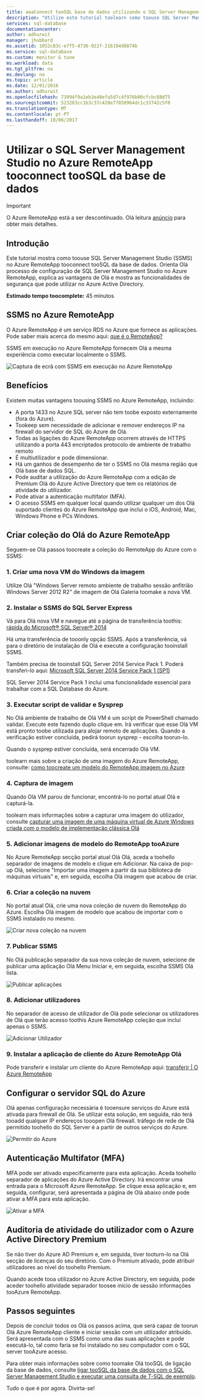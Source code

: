 ```yaml
---
title: aaaConnect tooSQL base de dados utilizando o SQL Server Management Studio no Azure RemoteApp | Microsoft Docs
description: "Utilize este tutorial toolearn como toouse SQL Server Management Studio no Azure RemoteApp para segurança e desempenho ao ligar tooSQL da base de dados"
services: sql-database
documentationcenter: 
author: adhurwit
manager: jhubbard
ms.assetid: 1052c83c-e7f5-4736-922f-216194d8874b
ms.service: sql-database
ms.custom: monitor & tune
ms.workload: data
ms.tgt_pltfrm: na
ms.devlang: na
ms.topic: article
ms.date: 12/01/2016
ms.author: adhurwit
ms.openlocfilehash: 73994f9a1eb3e48efa5d7c4f976b00cfcbc88d75
ms.sourcegitcommit: 523283cc1b3c37c428e77850964dc1c33742c5f0
ms.translationtype: MT
ms.contentlocale: pt-PT
ms.lasthandoff: 10/06/2017
---
```

# <a name="use-sql-server-management-studio-in-azure-remoteapp-tooconnect-toosql-database"></a>Utilizar o SQL Server Management Studio no Azure RemoteApp tooconnect tooSQL da base de dados

> [!IMPORTANT]
> O Azure RemoteApp está a ser descontinuado. Olá leitura [anúncio](https://go.microsoft.com/fwlink/?linkid=821148) para obter mais detalhes.
>

## <a name="introduction"></a>Introdução
Este tutorial mostra como toouse SQL Server Management Studio (SSMS) no Azure RemoteApp tooconnect tooSQL da base de dados. Orienta Olá processo de configuração de SQL Server Management Studio no Azure RemoteApp, explica as vantagens de Olá e mostra as funcionalidades de segurança que pode utilizar no Azure Active Directory.

**Estimado tempo toocomplete:** 45 minutos

## <a name="ssms-in-azure-remoteapp"></a>SSMS no Azure RemoteApp
O Azure RemoteApp é um serviço RDS no Azure que fornece as aplicações. Pode saber mais acerca do mesmo aqui: [que é o RemoteApp?](../remoteapp/remoteapp-whatis.md)

SSMS em execução no Azure RemoteApp fornecem Olá a mesma experiência como executar localmente o SSMS.

![Captura de ecrã com SSMS em execução no Azure RemoteApp][1]

## <a name="benefits"></a>Benefícios
Existem muitas vantagens toousing SSMS no Azure RemoteApp, incluindo:

* A porta 1433 no Azure SQL server não tem toobe exposto externamente (fora do Azure).
* Tookeep sem necessidade de adicionar e remover endereços IP na firewall do servidor de SQL do Azure de Olá.
* Todas as ligações do Azure RemoteApp ocorrem através de HTTPS utilizando a porta 443 encriptados protocolo de ambiente de trabalho remoto
* É multiutilizador e pode dimensionar.
* Há um ganhos de desempenho de ter o SSMS no Olá mesma região que Olá base de dados SQL.
* Pode auditar a utilização do Azure RemoteApp com a edição de Premium Olá do Azure Active Directory que tem os relatórios de atividade do utilizador.
* Pode ativar a autenticação multifator (MFA).
* O acesso SSMS em qualquer local quando utilizar qualquer um dos Olá suportado clientes do Azure RemoteApp que inclui o iOS, Android, Mac, Windows Phone e PCs Windows.

## <a name="create-hello-azure-remoteapp-collection"></a>Criar coleção do Olá do Azure RemoteApp
Seguem-se Olá passos toocreate a coleção do RemoteApp do Azure com o SSMS:

### <a name="1-create-a-new-windows-vm-from-image"></a>1. Criar uma nova VM do Windows da imagem
Utilize Olá "Windows Server remoto ambiente de trabalho sessão anfitrião Windows Server 2012 R2" de imagem de Olá Galeria toomake a nova VM.

### <a name="2-install-ssms-from-sql-express"></a>2. Instalar o SSMS do SQL Server Express
Vá para Olá nova VM e navegue até a página de transferência toothis: [rápida do Microsoft® SQL Server® 2014](https://www.microsoft.com/download/details.aspx?id=42299)

Há uma transferência de tooonly opção SSMS. Após a transferência, vá para o diretório de instalação de Olá e execute a configuração tooinstall SSMS.

Também precisa de tooinstall SQL Server 2014 Service Pack 1. Poderá transferi-lo aqui: [Microsoft SQL Server 2014 Service Pack 1 (SP1)](https://www.microsoft.com/download/details.aspx?id=46694)

SQL Server 2014 Service Pack 1 inclui uma funcionalidade essencial para trabalhar com a SQL Database do Azure.

### <a name="3-run-validate-script-and-sysprep"></a>3. Executar script de validar e Sysprep
No Olá ambiente de trabalho de Olá VM é um script de PowerShell chamado validar. Execute este fazendo duplo clique em. Irá verificar que esse Olá VM está pronto toobe utilizada para alojar remoto de aplicações. Quando a verificação estiver concluída, pedirá toorun sysprep - escolha toorun-lo.

Quando o sysprep estiver concluída, será encerrado Olá VM.

toolearn mais sobre a criação de uma imagem do Azure RemoteApp, consulte: [como toocreate um modelo do RemoteApp imagem no Azure](http://blogs.msdn.com/b/rds/archive/2015/03/17/how-to-create-a-remoteapp-template-image-in-azure.aspx)

### <a name="4-capture-image"></a>4. Captura de imagem
Quando Olá VM parou de funcionar, encontrá-lo no portal atual Olá e capturá-la.

toolearn mais informações sobre a capturar uma imagem do utilizador, consulte [capturar uma imagem de uma máquina virtual de Azure Windows criada com o modelo de implementação clássica Olá](../virtual-machines/windows/classic/capture-image.md?toc=%2fazure%2fvirtual-machines%2fwindows%2fclassic%2ftoc.json)

### <a name="5-add-tooazure-remoteapp-template-images"></a>5. Adicionar imagens de modelo do RemoteApp tooAzure
No Azure RemoteApp secção portal atual Olá Olá, aceda a toohello separador de imagens de modelo e clique em Adicionar. Na caixa de pop-up Olá, selecione "Importar uma imagem a partir da sua biblioteca de máquinas virtuais" e, em seguida, escolha Olá imagem que acabou de criar.

### <a name="6-create-cloud-collection"></a>6. Criar a coleção na nuvem
No portal atual Olá, crie uma nova coleção de nuvem do RemoteApp do Azure. Escolha Olá imagem de modelo que acabou de importar com o SSMS instalado no mesmo.

![Criar nova coleção na nuvem][2]

### <a name="7-publish-ssms"></a>7. Publicar SSMS
No Olá publicação separador da sua nova coleção de nuvem, selecione de publicar uma aplicação Olá Menu Iniciar e, em seguida, escolha SSMS Olá lista.

![Publicar aplicações][5]

### <a name="8-add-users"></a>8. Adicionar utilizadores
No separador de acesso de utilizador de Olá pode selecionar os utilizadores de Olá que terão acesso toothis Azure RemoteApp coleção que inclui apenas o SSMS.

![Adicionar Utilizador][6]

### <a name="9-install-hello-azure-remoteapp-client-application"></a>9. Instalar a aplicação de cliente do Azure RemoteApp Olá
Pode transferir e instalar um cliente do Azure RemoteApp aqui: [transferir | O Azure RemoteApp](https://www.remoteapp.windowsazure.com/en/clients.aspx)

## <a name="configure-azure-sql-server"></a>Configurar o servidor SQL do Azure
Olá apenas configuração necessária é tooensure serviços do Azure está ativada para firewall de Olá. Se utilizar esta solução, em seguida, não terá tooadd qualquer IP endereços tooopen Olá firewall. tráfego de rede de Olá permitido toohello do SQL Server é a partir de outros serviços do Azure.

![Permitir do Azure][4]

## <a name="multi-factor-authentication-mfa"></a>Autenticação Multifator (MFA)
MFA pode ser ativado especificamente para esta aplicação. Aceda toohello separador de aplicações do Azure Active Directory. Irá encontrar uma entrada para o Microsoft Azure RemoteApp. Se clique essa aplicação e, em seguida, configurar, será apresentada a página de Olá abaixo onde pode ativar a MFA para esta aplicação.

![Ativar a MFA][3]

## <a name="audit-user-activity-with-azure-active-directory-premium"></a>Auditoria de atividade do utilizador com o Azure Active Directory Premium
Se não tiver do Azure AD Premium e, em seguida, tiver tooturn-lo na Olá secção de licenças do seu diretório. Com o Premium ativado, pode atribuir utilizadores ao nível do toohello Premium.

Quando acede tooa utilizador no Azure Active Directory, em seguida, pode aceder toohello atividade separador toosee início de sessão informações tooAzure RemoteApp.

## <a name="next-steps"></a>Passos seguintes
Depois de concluir todos os Olá os passos acima, que será capaz de toorun Olá Azure RemoteApp cliente e iniciar sessão com um utilizador atribuído. Será apresentada com o SSMS como uma das suas aplicações e pode executá-lo, tal como faria se foi instalado no seu computador com o SQL server tooAzure acesso.

Para obter mais informações sobre como toomake Olá tooSQL de ligação da base de dados, consulte [ligar tooSQL da base de dados com o SQL Server Management Studio e executar uma consulta de T-SQL de exemplo](sql-database-connect-query-ssms.md).

Tudo o que é por agora. Divirta-se!

<!--Image references-->
[1]: ./media/sql-database-ssms-remoteapp/ssms.png
[2]: ./media/sql-database-ssms-remoteapp/newcloudcollection.png
[3]: ./media/sql-database-ssms-remoteapp/mfa.png
[4]: ./media/sql-database-ssms-remoteapp/allowazure.png
[5]: ./media/sql-database-ssms-remoteapp/publish.png
[6]: ./media/sql-database-ssms-remoteapp/user.png